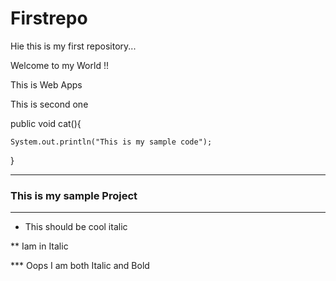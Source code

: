 # Firstrepo

Hie this is my first repository...

Welcome to my World !!

This is Web Apps

This is second one

public void cat(){

    System.out.println("This is my sample code");
    
}

-----

### This is my sample Project

-----

* This should be cool italic

** Iam in Italic

*** Oops I am both Italic and Bold
